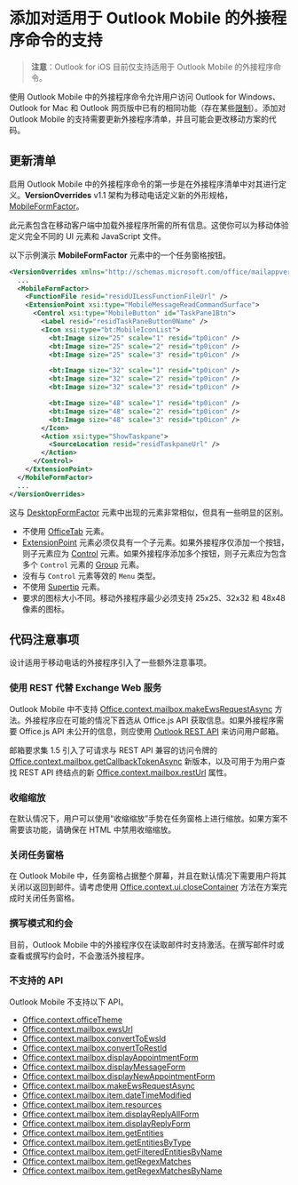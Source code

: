 # <a name="add-support-for-add-in-commands-for-outlook-mobile"></a>添加对适用于 Outlook Mobile 的外接程序命令的支持

> **注意**：Outlook for iOS 目前仅支持适用于 Outlook Mobile 的外接程序命令。

使用 Outlook Mobile 中的外接程序命令允许用户访问 Outlook for Windows、 Outlook for Mac 和 Outlook 网页版中已有的相同功能（存在某些[限制](#code-considerations)）。添加对 Outlook Mobile 的支持需要更新外接程序清单，并且可能会更改移动方案的代码。

## <a name="updating-the-manifest"></a>更新清单

启用 Outlook Mobile 中的外接程序命令的第一步是在外接程序清单中对其进行定义。**VersionOverrides** v1.1 架构为移动电话定义新的外形规格，[MobileFormFactor](../../../reference/manifest/mobileformfactor.md)。

此元素包含在移动客户端中加载外接程序所需的所有信息。这使你可以为移动体验定义完全不同的 UI 元素和 JavaScript 文件。

以下示例演示 **MobileFormFactor** 元素中的一个任务窗格按钮。

```xml
<VersionOverrides xmlns="http://schemas.microsoft.com/office/mailappversionoverrides/1.1" xsi:type="VersionOverridesV1_1">
  ...
  <MobileFormFactor>
    <FunctionFile resid="residUILessFunctionFileUrl" />
    <ExtensionPoint xsi:type="MobileMessageReadCommandSurface">
      <Control xsi:type="MobileButton" id="TaskPane1Btn">
        <Label resid="residTaskPaneButton0Name" />
        <Icon xsi:type="bt:MobileIconList">
          <bt:Image size="25" scale="1" resid="tp0icon" />
          <bt:Image size="25" scale="2" resid="tp0icon" />
          <bt:Image size="25" scale="3" resid="tp0icon" />

          <bt:Image size="32" scale="1" resid="tp0icon" />
          <bt:Image size="32" scale="2" resid="tp0icon" />
          <bt:Image size="32" scale="3" resid="tp0icon" />

          <bt:Image size="48" scale="1" resid="tp0icon" />
          <bt:Image size="48" scale="2" resid="tp0icon" />
          <bt:Image size="48" scale="3" resid="tp0icon" />
        </Icon>
        <Action xsi:type="ShowTaskpane">
          <SourceLocation resid="residTaskpaneUrl" />
        </Action>
      </Control>
    </ExtensionPoint>
  </MobileFormFactor>
  ...
</VersionOverrides>
```

这与 [DesktopFormFactor](../../../reference/manifest/desktopformfactor.md) 元素中出现的元素非常相似，但具有一些明显的区别。

- 不使用 [OfficeTab](../../../reference/manifest/officetab.md) 元素。
- [ExtensionPoint](../../../reference/manifest/exensionpoint.md) 元素必须仅具有一个子元素。如果外接程序仅添加一个按钮，则子元素应为 [Control](../../../reference/manifest/control.md) 元素。如果外接程序添加多个按钮，则子元素应为包含多个 `Control` 元素的 [Group](../../../reference/manifest/group.md) 元素。
- 没有与 `Control` 元素等效的 `Menu` 类型。
- 不使用 [Supertip](../../../reference/manifest/supertip.md) 元素。
- 要求的图标大小不同。移动外接程序最少必须支持 25x25、32x32 和 48x48 像素的图标。

## <a name="code-considerations"></a>代码注意事项

设计适用于移动电话的外接程序引入了一些额外注意事项。

### <a name="use-rest-instead-of-exchange-web-services"></a>使用 REST 代替 Exchange Web 服务

Outlook Mobile 中不支持 [Office.context.mailbox.makeEwsRequestAsync](../../../reference/outlook/Office.context.mailbox.md) 方法。外接程序应在可能的情况下首选从 Office.js API 获取信息。如果外接程序需要 Office.js API 未公开的信息，则应使用 [Outlook REST API](https://dev.outlook.com/restapi/reference) 来访问用户邮箱。 

邮箱要求集 1.5 引入了可请求与 REST API 兼容的访问令牌的 [Office.context.mailbox.getCallbackTokenAsync](https://dev.outlook.com/reference/add-ins/1.5/Office.context.mailbox.html#getCallbackTokenAsync) 新版本，以及可用于为用户查找 REST API 终结点的新 [Office.context.mailbox.restUrl](https://dev.outlook.com/reference/add-ins/1.5/Office.context.mailbox.html#restUrl) 属性。

### <a name="pinch-zoom"></a>收缩缩放

在默认情况下，用户可以使用“收缩缩放”手势在任务窗格上进行缩放。如果方案不需要该功能，请确保在 HTML 中禁用收缩缩放。

### <a name="closing-taskpanes"></a>关闭任务窗格

在 Outlook Mobile 中，任务窗格占据整个屏幕，并且在默认情况下需要用户将其关闭以返回到邮件。请考虑使用 [Office.context.ui.closeContainer](https://dev.outlook.com/reference/add-ins/1.5/Office.context.ui.html#closeContainer) 方法在方案完成时关闭任务窗格。

### <a name="compose-mode-and-appointments"></a>撰写模式和约会

目前，Outlook Mobile 中的外接程序仅在读取邮件时支持激活。在撰写邮件时或查看或撰写约会时，不会激活外接程序。

### <a name="unsupported-apis"></a>不支持的 API

Outlook Mobile 不支持以下 API。

  - [Office.context.officeTheme](../../../reference/outlook/Office.context.md)
  - [Office.context.mailbox.ewsUrl](../../../reference/outlook/Office.context.mailbox.md)
  - [Office.context.mailbox.convertToEwsId](../../../reference/outlook/Office.context.mailbox.md)
  - [Office.context.mailbox.convertToRestId](../../../reference/outlook/Office.context.mailbox.md)
  - [Office.context.mailbox.displayAppointmentForm](../../../reference/outlook/Office.context.mailbox.md)
  - [Office.context.mailbox.displayMessageForm](../../../reference/outlook/Office.context.mailbox.md)
  - [Office.context.mailbox.displayNewAppointmentForm](../../../reference/outlook/Office.context.mailbox.md)
  - [Office.context.mailbox.makeEwsRequestAsync](../../../reference/outlook/Office.context.mailbox.md)
  - [Office.context.mailbox.item.dateTimeModified](../../../reference/outlook/Office.context.mailbox.item.md)
  - [Office.context.mailbox.item.resources](../../../reference/outlook/Office.context.mailbox.item.md)
  - [Office.context.mailbox.item.displayReplyAllForm](../../../reference/outlook/Office.context.mailbox.item.md)
  - [Office.context.mailbox.item.displayReplyForm](../../../reference/outlook/Office.context.mailbox.item.md)
  - [Office.context.mailbox.item.getEntities](../../../reference/outlook/Office.context.mailbox.item.md)
  - [Office.context.mailbox.item.getEntitiesByType](../../../reference/outlook/Office.context.mailbox.item.md)
  - [Office.context.mailbox.item.getFilteredEntitiesByName](../../../reference/outlook/Office.context.mailbox.item.md)
  - [Office.context.mailbox.item.getRegexMatches](../../../reference/outlook/Office.context.mailbox.item.md)
  - [Office.context.mailbox.item.getRegexMatchesByName](../../../reference/outlook/Office.context.mailbox.item.md)